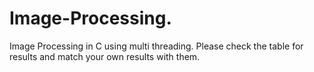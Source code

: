 # Image-Processing.
Image Processing in C using multi threading.
Please check the table for results and match your own results with them.
